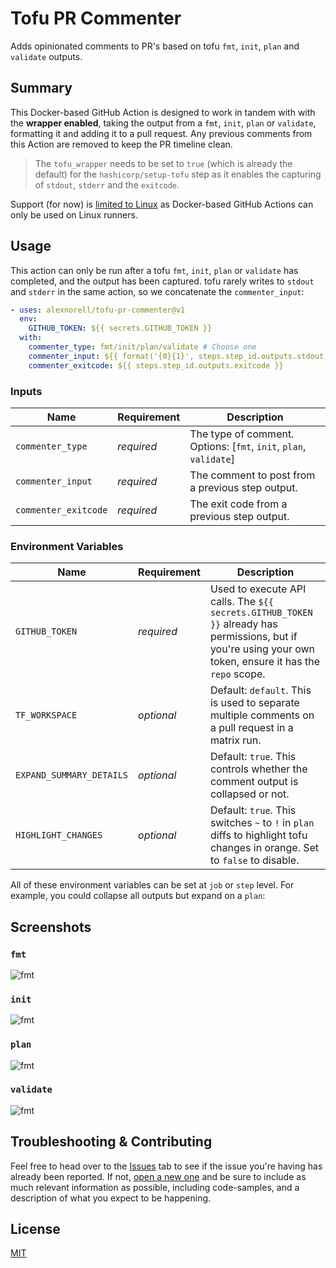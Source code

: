 # Tofu PR Commenter

Adds opinionated comments to PR's based on tofu `fmt`, `init`, `plan` and `validate` outputs.

## Summary

This Docker-based GitHub Action is designed to work in tandem with  with the **wrapper enabled**, taking the output from a `fmt`, `init`, `plan` or `validate`, formatting it and adding it to a pull request. Any previous comments from this Action are removed to keep the PR timeline clean.

> The `tofu_wrapper` needs to be set to `true` (which is already the default) for the `hashicorp/setup-tofu` step as it enables the capturing of `stdout`, `stderr` and the `exitcode`.

Support (for now) is [limited to Linux](https://help.github.com/en/actions/creating-actions/about-actions#types-of-actions) as Docker-based GitHub Actions can only be used on Linux runners.

## Usage

This action can only be run after a tofu `fmt`, `init`, `plan` or `validate` has completed, and the output has been captured. tofu rarely writes to `stdout` and `stderr` in the same action, so we concatenate the `commenter_input`:

```yaml
- uses: alexnorell/tofu-pr-commenter@v1
  env:
    GITHUB_TOKEN: ${{ secrets.GITHUB_TOKEN }}
  with:
    commenter_type: fmt/init/plan/validate # Choose one
    commenter_input: ${{ format('{0}{1}', steps.step_id.outputs.stdout, steps.step_id.outputs.stderr) }}
    commenter_exitcode: ${{ steps.step_id.outputs.exitcode }}
```

### Inputs

| Name                 | Requirement | Description                                                       |
| -------------------- | ----------- | ----------------------------------------------------------------- |
| `commenter_type`     | _required_  | The type of comment. Options: [`fmt`, `init`, `plan`, `validate`] |
| `commenter_input`    | _required_  | The comment to post from a previous step output.                  |
| `commenter_exitcode` | _required_  | The exit code from a previous step output.                        |

### Environment Variables

| Name                     | Requirement | Description                                                                                                                                               |
| ------------------------ | ----------- | --------------------------------------------------------------------------------------------------------------------------------------------------------- |
| `GITHUB_TOKEN`           | _required_  | Used to execute API calls. The `${{ secrets.GITHUB_TOKEN }}` already has permissions, but if you're using your own token, ensure it has the `repo` scope. |
| `TF_WORKSPACE`           | _optional_  | Default: `default`. This is used to separate multiple comments on a pull request in a matrix run.                                                         |
| `EXPAND_SUMMARY_DETAILS` | _optional_  | Default: `true`. This controls whether the comment output is collapsed or not.                                                                            |
| `HIGHLIGHT_CHANGES`      | _optional_  | Default: `true`. This switches `~` to `!` in `plan` diffs to highlight tofu changes in orange. Set to `false` to disable.                            |

All of these environment variables can be set at `job` or `step` level. For example, you could collapse all outputs but expand on a `plan`:

## Screenshots

### `fmt`

![fmt](images/fmt-output.png)

### `init`

![fmt](images/init-output.png)

### `plan`

![fmt](images/plan-output.png)

### `validate`

![fmt](images/validate-output.png)

## Troubleshooting & Contributing

Feel free to head over to the [Issues](https://github.com/robburger/tofu-pr-commenter/issues) tab to see if the issue you're having has already been reported. If not, [open a new one](https://github.com/robburger/tofu-pr-commenter/issues/new) and be sure to include as much relevant information as possible, including code-samples, and a description of what you expect to be happening.

## License

[MIT](LICENSE)
